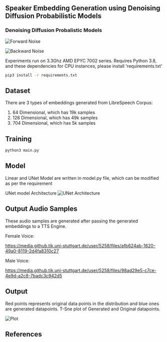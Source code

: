 ## Speaker Embedding Generation using Denoising Diffusion Probabilistic Models

### Denoising Diffusion Probalistic Models
![Forward Noise](https://github.com/Akshat4112/speaker_embedding_generation_diffusion_models/blob/master/figures/Forward_noise.png)

![Backward Noise](https://github.com/Akshat4112/speaker_embedding_generation_diffusion_models/blob/master/figures/backward_noise.png)

Experiments run on 3.3Ghz AMD EPYC 7002 series. Requires Python 3.8, and these dependencies for CPU instances, please install 'requirements.txt'

```bash
pip3 install -r requirements.txt
```

## Dataset

There are 3 types of embeddings generated from LibreSpeech Corpus: 
1. 64 Dimensional, which has 19k samples
2. 128 Dimensional, which has 49k samples
3. 704 Dimensional, which has 5k samples

## Training
```bash
python3 main.py
```

## Model

Linear and UNet Model are written in model.py file, which can be modified as per the requirement

UNet model Architecture
![UNet Architecture](https://github.tik.uni-stuttgart.de/FlorianLux/SpeakerEmbeddingGenerationDenoisingDiffusion/blob/master/figures/Unet.drawio.png)
## Output Audio Samples
These audio samples are generated after passing the generated embeddings to a TTS Engine. 


Female Voice:  

https://media.github.tik.uni-stuttgart.de/user/5258/files/afb624ab-1620-49a0-8119-2d4fa8310c27

Male Voice: 

https://media.github.tik.uni-stuttgart.de/user/5258/files/98ad29e5-c7ce-4e9d-a2c8-7badc3c942d5

## Output
Red points represents original data points in the distribution and blue ones are generated datapoints. 
T-Sne plot of Generated and Original datapoints. 

![Plot](https://github.tik.uni-stuttgart.de/FlorianLux/SpeakerEmbeddingGenerationDenoisingDiffusion/blob/master/figures/TSNE-Based%202D%20Plot%20of%2064%20dimensional%20Embeddings.png)

## References






